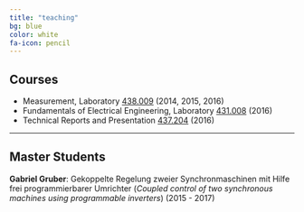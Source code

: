 ```yaml
---
title: "teaching"
bg: blue
color: white
fa-icon: pencil
---
```


## Courses

- Measurement, Laboratory [438.009](https://online.tugraz.at/tug_online/wbLv.wbShowLVDetail?pStpSpNr=197601) (2014, 2015, 2016)
- Fundamentals of Electrical Engineering, Laboratory [431.008](https://online.tugraz.at/tug_online/lv.listEqualLectures?pStpSpNr=155601)	  (2016)
- Technical Reports and Presentation [437.204](https://online.tugraz.at/tug_online/wbLv.wbShowLVDetail?pStpSpNr=139035) (2016) 

-------------------------

## Master Students

__Gabriel Gruber__: Gekoppelte Regelung zweier Synchronmaschinen mit Hilfe frei programmierbarer Umrichter (*Coupled control of two synchronous machines using programmable inverters*) (2015 - 2017)

